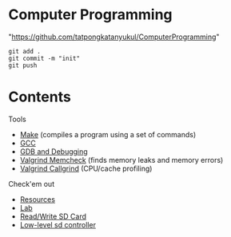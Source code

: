# Computer Programming 

"https://github.com/tatpongkatanyukul/ComputerProgramming" 
```
git add .
git commit -m "init"
git push
```
# Contents

Tools
  * [Make](https://web.stanford.edu/class/cs107/resources/make) (compiles a program using a set of commands)
  * [GCC](https://web.stanford.edu/class/cs107/resources/gcc)
  * [GDB and Debugging](https://web.stanford.edu/class/cs107/resources/gdb)
  * [Valgrind Memcheck](https://web.stanford.edu/class/cs107/resources/valgrind) (finds memory leaks and memory errors)
  * [Valgrind Callgrind](https://web.stanford.edu/class/cs107/resources/callgrind) (CPU/cache profiling)
  
Check'em out  
  * [Resources](https://web.stanford.edu/class/cs107/resources/)
  * [Lab](http://cs107e.github.io/guides/)
  * [Read/Write SD Card](http://cs107e.github.io/guides/extras/sd_library/)
  * [Low-level sd controller](https://github.com/jncronin/rpi-boot)



